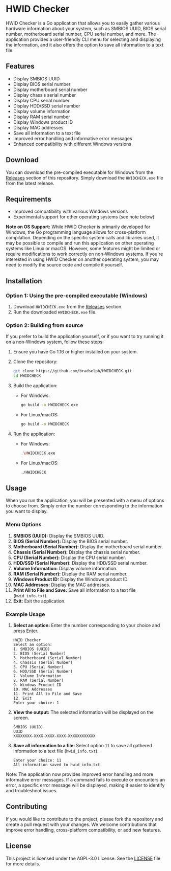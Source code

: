 # HWID Checker

HWID Checker is a Go application that allows you to easily gather various hardware information about your system, such as SMBIOS UUID, BIOS serial number, motherboard serial number, CPU serial number, and more. The application provides a user-friendly CLI menu for selecting and displaying the information, and it also offers the option to save all information to a text file.

## Features

- Display SMBIOS UUID
- Display BIOS serial number
- Display motherboard serial number
- Display chassis serial number
- Display CPU serial number
- Display HDD/SSD serial number
- Display volume information
- Display RAM serial number
- Display Windows product ID
- Display MAC addresses
- Save all information to a text file
- Improved error handling and informative error messages
- Enhanced compatibility with different Windows versions

## Download

You can download the pre-compiled executable for Windows from the [Releases](https://github.com/bradselph/HWIDCHECK/releases) section of this repository. Simply download the `HWIDCHECK.exe` file from the latest release.

## Requirements

- Improved compatibility with various Windows versions
- Experimental support for other operating systems (see note below)

**Note on OS Support:** While HWID Checker is primarily developed for Windows, the Go programming language allows for cross-platform compilation. Depending on the specific system calls and libraries used, it may be possible to compile and run this application on other operating systems like Linux or macOS. However, some features might be limited or require modifications to work correctly on non-Windows systems. If you're interested in using HWID Checker on another operating system, you may need to modify the source code and compile it yourself.

## Installation

### Option 1: Using the pre-compiled executable (Windows)

1. Download `HWIDCHECK.exe` from the [Releases](https://github.com/bradselph/HWIDCHECK/releases) section.
2. Run the downloaded `HWIDCHECK.exe` file.

### Option 2: Building from source

If you prefer to build the application yourself, or if you want to try running it on a non-Windows system, follow these steps:

1. Ensure you have Go 1.16 or higher installed on your system.

2. Clone the repository:
   ```bash
   git clone https://github.com/bradselph/HWIDCHECK.git
   cd HWIDCHECK
   ```

3. Build the application:
   - For Windows:
     ```bash
     go build -o HWIDCHECK.exe
     ```
   - For Linux/macOS:
     ```bash
     go build -o HWIDCHECK
     ```

4. Run the application:
   - For Windows:
     ```bash
     .\HWIDCHECK.exe
     ```
   - For Linux/macOS:
     ```bash
     ./HWIDCHECK
     ```

## Usage

When you run the application, you will be presented with a menu of options to choose from. Simply enter the number corresponding to the information you want to display.

### Menu Options

1. **SMBIOS (UUID):** Display the SMBIOS UUID.
2. **BIOS (Serial Number):** Display the BIOS serial number.
3. **Motherboard (Serial Number):** Display the motherboard serial number.
4. **Chassis (Serial Number):** Display the chassis serial number.
5. **CPU (Serial Number):** Display the CPU serial number.
6. **HDD/SSD (Serial Number):** Display the HDD/SSD serial number.
7. **Volume Information:** Display volume information.
8. **RAM (Serial Number):** Display the RAM serial number.
9. **Windows Product ID:** Display the Windows product ID.
10. **MAC Addresses:** Display the MAC addresses.
11. **Print All to File and Save:** Save all information to a text file (`hwid_info.txt`).
12. **Exit:** Exit the application.

### Example Usage

1. **Select an option:** Enter the number corresponding to your choice and press Enter.
   ```
   HWID Checker
   Select an option:
   1. SMBIOS (UUID)
   2. BIOS (Serial Number)
   3. Motherboard (Serial Number)
   4. Chassis (Serial Number)
   5. CPU (Serial Number)
   6. HDD/SSD (Serial Number)
   7. Volume Information
   8. RAM (Serial Number)
   9. Windows Product ID
   10. MAC Addresses
   11. Print All to File and Save
   12. Exit
   Enter your choice: 1
   ```

2. **View the output:** The selected information will be displayed on the screen.
   ```
   SMBIOS (UUID)
   UUID
   XXXXXXXX-XXXX-XXXX-XXXX-XXXXXXXXXXXX
   ```

3. **Save all information to a file:** Select option `11` to save all gathered information to a text file (`hwid_info.txt`).
   ```
   Enter your choice: 11
   All information saved to hwid_info.txt
   ```

Note: The application now provides improved error handling and more informative error messages. If a command fails to execute or encounters an error, a specific error message will be displayed, making it easier to identify and troubleshoot issues.

## Contributing

If you would like to contribute to the project, please fork the repository and create a pull request with your changes. We welcome contributions that improve error handling, cross-platform compatibility, or add new features.

## License

This project is licensed under the AGPL-3.0 License. See the [LICENSE](LICENSE) file for more details.